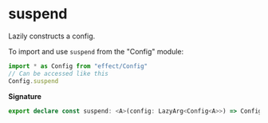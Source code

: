 # suspend

Lazily constructs a config.

To import and use `suspend` from the "Config" module:

```ts
import * as Config from "effect/Config"
// Can be accessed like this
Config.suspend
```

**Signature**

```ts
export declare const suspend: <A>(config: LazyArg<Config<A>>) => Config<A>
```
